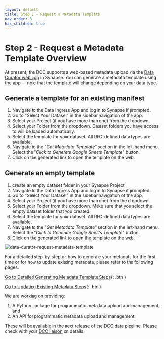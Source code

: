 ```yaml
---
layout: default
title: Step 2 - Request a Metadata Template
nav_order: 3
has_children: true
---
```


# Step 2 - Request a Metadata Template Overview

At present, the DCC supports a web-based metadata upload via the [Data Curator web app](https://www.synapse.org/#!Wiki:syn20681266/ENTITY) in Synapse. You can generate a metadata template using the app -- note that the template will change depending on your data type. 

## Generate a template for an existing manifest

1. Navigate to the Data Ingress App and log in to Synapse if prompted.
2. Go to "Select Your Dataset" in the sidebar navigation of the app. 
3. Select your Project (if you have more than one) from the dropdown.
4. Select your Folder from the dropdown. Dataset folders you have access to will be loaded automatically. 
5. Select the template for your dataset. All RFC-defined data types are available.
6. Navigate to the "*Get Metadata Template*" section in the left-hand menu. Select the "*Click to Generate Google Sheets Template*" button. 
7. Click on the generated link to open the template on the web. 

## Generate an empty template
1. create an empty dataset folder in your Synapse Project
2. Navigate to the Data Ingress App and log in to Synapse if prompted.
3. Go to "Select Your Dataset" in the sidebar navigation of the app. 
4. Select your Project (if you have more than one) from the dropdown.
5. Select your Folder from the dropdown. Make sure that you select the empty dataset folder that you created. 
6. Select the template for your dataset. All RFC-defined data types are available.
7. Navigate to the "*Get Metadata Template*" section in the left-hand menu. Select the "*Click to Generate Google Sheets Template*" button. 
8. Click on the generated link to open the template on the web. 

![data-curator-request-metadata-template](https://user-images.githubusercontent.com/12868382/85980436-3fcfba80-b997-11ea-9bfe-470886e5de84.png)

For a detailed step-by-step on how to generate your metadata for the first time or for how to update existing metadata, please refer to the following pages:

[Go to Detailed Generating Metadata Template Steps](curate-metadata-first-time){: .btn }

[Go to Updating Existing Metadata Steps](update-existing-metadata){: .btn }

We are working on providing: 
   
   1. A Python package for programmatic metadata upload and management; 
   and 
   2. An API for programmatic metadata upload and management. 
   
   These will be available in the next release of the DCC data pipeline. Please check with your [DCC liaison](dcc-liaison) on details.

